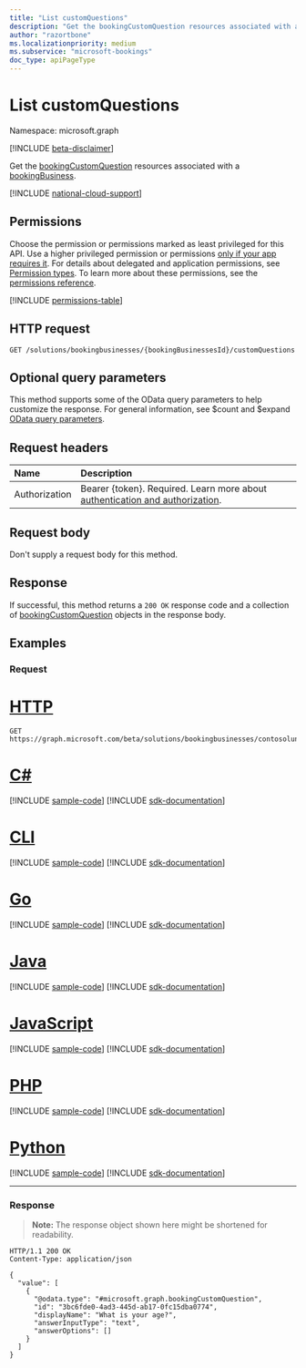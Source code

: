 ```yaml
---
title: "List customQuestions"
description: "Get the bookingCustomQuestion resources associated with a bookingBusiness."
author: "razortbone"
ms.localizationpriority: medium
ms.subservice: "microsoft-bookings"
doc_type: apiPageType
---
```


# List customQuestions

Namespace: microsoft.graph

[!INCLUDE [beta-disclaimer](../../includes/beta-disclaimer.md)]

Get the [bookingCustomQuestion](../resources/bookingcustomquestion.md) resources associated with a [bookingBusiness](../resources/bookingbusiness.md).

[!INCLUDE [national-cloud-support](../../includes/global-only.md)]

## Permissions

Choose the permission or permissions marked as least privileged for this API. Use a higher privileged permission or permissions [only if your app requires it](/graph/permissions-overview#best-practices-for-using-microsoft-graph-permissions). For details about delegated and application permissions, see [Permission types](/graph/permissions-overview#permission-types). To learn more about these permissions, see the [permissions reference](/graph/permissions-reference).

<!-- { "blockType": "permissions", "name": "bookingbusiness_list_customquestions" } -->
[!INCLUDE [permissions-table](../includes/permissions/bookingbusiness-list-customquestions-permissions.md)]

## HTTP request

<!-- {
  "blockType": "ignored"
}
-->

```http
GET /solutions/bookingbusinesses/{bookingBusinessesId}/customQuestions
```

## Optional query parameters

This method supports some of the OData query parameters to help customize the response. For general information, see $count and $expand [OData query parameters](/graph/query-parameters).

## Request headers

| Name          | Description               |
| :------------ | :------------------------ |
|Authorization|Bearer {token}. Required. Learn more about [authentication and authorization](/graph/auth/auth-concepts).|

## Request body

Don't supply a request body for this method.

## Response

If successful, this method returns a `200 OK` response code and a collection of [bookingCustomQuestion](../resources/bookingcustomquestion.md) objects in the response body.

## Examples

### Request


# [HTTP](#tab/http)
<!-- {
  "blockType": "request",
  "name": "list_bookingcustomquestion",
  "sampleKeys": ["contosolunchdelivery@contoso.com"]
}
-->

```msgraph-interactive
GET https://graph.microsoft.com/beta/solutions/bookingbusinesses/contosolunchdelivery@contoso.com/customQuestions
```

# [C#](#tab/csharp)
[!INCLUDE [sample-code](../includes/snippets/csharp/list-bookingcustomquestion-csharp-snippets.md)]
[!INCLUDE [sdk-documentation](../includes/snippets/snippets-sdk-documentation-link.md)]

# [CLI](#tab/cli)
[!INCLUDE [sample-code](../includes/snippets/cli/list-bookingcustomquestion-cli-snippets.md)]
[!INCLUDE [sdk-documentation](../includes/snippets/snippets-sdk-documentation-link.md)]

# [Go](#tab/go)
[!INCLUDE [sample-code](../includes/snippets/go/list-bookingcustomquestion-go-snippets.md)]
[!INCLUDE [sdk-documentation](../includes/snippets/snippets-sdk-documentation-link.md)]

# [Java](#tab/java)
[!INCLUDE [sample-code](../includes/snippets/java/list-bookingcustomquestion-java-snippets.md)]
[!INCLUDE [sdk-documentation](../includes/snippets/snippets-sdk-documentation-link.md)]

# [JavaScript](#tab/javascript)
[!INCLUDE [sample-code](../includes/snippets/javascript/list-bookingcustomquestion-javascript-snippets.md)]
[!INCLUDE [sdk-documentation](../includes/snippets/snippets-sdk-documentation-link.md)]

# [PHP](#tab/php)
[!INCLUDE [sample-code](../includes/snippets/php/list-bookingcustomquestion-php-snippets.md)]
[!INCLUDE [sdk-documentation](../includes/snippets/snippets-sdk-documentation-link.md)]

# [Python](#tab/python)
[!INCLUDE [sample-code](../includes/snippets/python/list-bookingcustomquestion-python-snippets.md)]
[!INCLUDE [sdk-documentation](../includes/snippets/snippets-sdk-documentation-link.md)]

---

### Response

> **Note:** The response object shown here might be shortened for readability.

<!-- {
  "blockType": "response",
  "truncated": true,
  "@odata.type": "microsoft.graph.bookingCustomQuestion",
  "isCollection": true
}
-->

```http
HTTP/1.1 200 OK
Content-Type: application/json

{
  "value": [
    {
      "@odata.type": "#microsoft.graph.bookingCustomQuestion",
      "id": "3bc6fde0-4ad3-445d-ab17-0fc15dba0774",
      "displayName": "What is your age?",
      "answerInputType": "text",
      "answerOptions": []
    }
  ]
}
```
